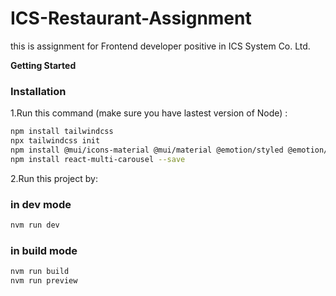 # ICS-Restaurant-Assignment

this is assignment for Frontend developer positive in ICS System Co. Ltd.

**Getting Started**

### Installation

1.Run this command (make sure you have lastest version of Node) :

```bash
npm install tailwindcss
npx tailwindcss init
npm install @mui/icons-material @mui/material @emotion/styled @emotion/react
npm install react-multi-carousel --save     


```

2.Run this project by:

### in dev mode
```bash
nvm run dev
```
### in build mode
```bash
nvm run build
nvm run preview
```